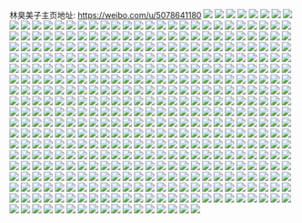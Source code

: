 林臭美子主页地址: https://weibo.com/u/5078641180 
![](https://wx4.sinaimg.cn/mw2000/005xHszqly1h9i6neovg6j32c0340e82.jpg) 
![](https://wx4.sinaimg.cn/mw2000/005xHszqly1h9i6ndahuhj33402c0kjm.jpg) 
![](https://wx4.sinaimg.cn/mw2000/005xHszqly1h9i6nglmwrj33402c01kz.jpg) 
![](https://wx4.sinaimg.cn/mw2000/005xHszqly1h9i6nopnzvj32802yokjn.jpg) 
![](https://wx4.sinaimg.cn/mw2000/005xHszqly1h9i6nkxd0bj32802you10.jpg) 
![](https://wx4.sinaimg.cn/mw2000/005xHszqly1h9i6nsw7gzj32802yox6r.jpg) 
![](https://wx4.sinaimg.cn/mw2000/005xHszqly1h9i6nvh9qpj32802yo1ky.jpg) 
![](https://wx4.sinaimg.cn/mw2000/005xHszqly1h9i6nwiny2j31pp2gp1ky.jpg) 
![](https://wx4.sinaimg.cn/mw2000/005xHszqly1h9i6o1h5j1j32802yohdw.jpg) 
![](https://wx4.sinaimg.cn/mw2000/005xHszqly1h9i6o7sjlij32c03404qt.jpg) 
![](https://wx4.sinaimg.cn/mw2000/005xHszqly1h7meplwsohj328030y7wk.jpg) 
![](https://wx4.sinaimg.cn/mw2000/005xHszqly1h7mepsr9z8j327w2dshdu.jpg) 
![](https://wx4.sinaimg.cn/mw2000/005xHszqly1h7meqw4hqqj328031qhdx.jpg) 
![](https://wx4.sinaimg.cn/mw2000/005xHszqly1h7merx92r9j32802you0z.jpg) 
![](https://wx4.sinaimg.cn/mw2000/005xHszqly1h7mesx7xp7j316o1m1b1m.jpg) 
![](https://wx4.sinaimg.cn/mw2000/005xHszqly1h7mespsqjbj32802yoqv7.jpg) 
![](https://wx4.sinaimg.cn/mw2000/005xHszqly1h7menye2ppj3280326hdv.jpg) 
![](https://wx4.sinaimg.cn/mw2000/005xHszqly1h7meof9qirj32802yohdv.jpg) 
![](https://wx4.sinaimg.cn/mw2000/005xHszqly1h6yn5lhyssj32802yox6q.jpg) 
![](https://wx4.sinaimg.cn/mw2000/005xHszqly1h6yn5pthhhj30mz10o7eo.jpg) 
![](https://wx4.sinaimg.cn/mw2000/005xHszqly1h6yn5pd3v8j32802yoqv7.jpg) 
![](https://wx4.sinaimg.cn/mw2000/005xHszqly1h6d34ecb7lj30u0145aou.jpg) 
![](https://wx4.sinaimg.cn/mw2000/005xHszqly1h6d34eqvvxj313h0u0gvj.jpg) 
![](https://wx4.sinaimg.cn/mw2000/005xHszqly1h6d34f2k1qj30u00ubk3k.jpg) 
![](https://wx4.sinaimg.cn/mw2000/005xHszqly1h6d34g0q39j30u0140131.jpg) 
![](https://wx4.sinaimg.cn/mw2000/005xHszqly1h6d34dvt8uj30u0140aiv.jpg) 
![](https://wx4.sinaimg.cn/mw2000/005xHszqly1h6d34gkhocj30u014j7it.jpg) 
![](https://wx4.sinaimg.cn/mw2000/005xHszqly1h6d34gximlj30u0140tbq.jpg) 
![](https://wx4.sinaimg.cn/mw2000/005xHszqly1h6d34hvvkwj30u014040p.jpg) 
![](https://wx4.sinaimg.cn/mw2000/005xHszqly1h6d34fomjyj30u013an1t.jpg) 
![](https://wx4.sinaimg.cn/mw2000/005xHszqly1h6d34haf3ej30u014a0zu.jpg) 
![](https://wx4.sinaimg.cn/mw2000/005xHszqly1h6d34hkfzsj30n00wsabv.jpg) 
![](https://wx4.sinaimg.cn/mw2000/005xHszqly1h6d34i5ykbj30n00u4wfu.jpg) 
![](https://wx4.sinaimg.cn/mw2000/005xHszqly1h6d34ihne3j30u0140q6a.jpg) 
![](https://wx4.sinaimg.cn/mw2000/005xHszqly1h6d34itmo6j30u0140gp5.jpg) 
![](https://wx4.sinaimg.cn/mw2000/005xHszqly1h6d34jeswcj30u00zwwh1.jpg) 
![](https://wx4.sinaimg.cn/mw2000/005xHszqly1h6d34jrq3xj30u0140aix.jpg) 
![](https://wx4.sinaimg.cn/mw2000/005xHszqly1h558hakpfij32802yo1l0.jpg) 
![](https://wx4.sinaimg.cn/mw2000/005xHszqly1h558hql0zxj32802yoqv7.jpg) 
![](https://wx4.sinaimg.cn/mw2000/005xHszqly1h51zyd8iz2j30mz0ruwkx.jpg) 
![](https://wx4.sinaimg.cn/mw2000/005xHszqly1h51zyf10ivj32802yohdu.jpg) 
![](https://wx4.sinaimg.cn/mw2000/005xHszqly1h51zycw8s0j30mz0or44r.jpg) 
![](https://wx4.sinaimg.cn/mw2000/005xHszqly1h51zygb9ebj32802w81kz.jpg) 
![](https://wx4.sinaimg.cn/mw2000/005xHszqly1h51zyisb2uj32802yoe83.jpg) 
![](https://wx4.sinaimg.cn/mw2000/005xHszqly1h51zyhica1j32802yo4qs.jpg) 
![](https://wx4.sinaimg.cn/mw2000/005xHszqly1h51zysmnnqj32802zux6u.jpg) 
![](https://wx4.sinaimg.cn/mw2000/005xHszqly1h51zylyw52j32802yo4qs.jpg) 
![](https://wx4.sinaimg.cn/mw2000/005xHszqly1h51zyu6ve7j327p2sse83.jpg) 
![](https://wx4.sinaimg.cn/mw2000/005xHszqly1h51zyvorfgj31jk2bc4qq.jpg) 
![](https://wx4.sinaimg.cn/mw2000/005xHszqly1h4m7tx8a1dj32802yo7wj.jpg) 
![](https://wx4.sinaimg.cn/mw2000/005xHszqly1gx22ll0hzuj33402c01kz.jpg) 
![](https://wx4.sinaimg.cn/mw2000/005xHszqly1gtxbzxnh5oj30u0140jxl.jpg) 
![](https://wx4.sinaimg.cn/mw2000/005xHszqly1gttbvepnopj316o1kwqlk.jpg) 
![](https://wx4.sinaimg.cn/mw2000/005xHszqly1gttbvligg7j30zo0zo7be.jpg) 
![](https://wx4.sinaimg.cn/mw2000/005xHszqly1gttbvdmf06j316o1kwds1.jpg) 
![](https://wx4.sinaimg.cn/mw2000/005xHszqly1gtsz3sdq6yj30ks0h2t9n.jpg) 
![](https://wx4.sinaimg.cn/mw2000/005xHszqly1gtqwsstclpj32402tckjl.jpg) 
![](https://wx4.sinaimg.cn/mw2000/005xHszqly1gsv959etmgj30u0140tf9.jpg) 
![](https://wx4.sinaimg.cn/mw2000/005xHszqly1gsr5fehtinj30u0154457.jpg) 
![](https://wx4.sinaimg.cn/mw2000/005xHszqly1gsr5ff4up2j30u015hqal.jpg) 
![](https://wx4.sinaimg.cn/mw2000/005xHszqly1gsr5ffve6aj30u0152n6h.jpg) 
![](https://wx4.sinaimg.cn/mw2000/005xHszqly1gsr5fgwj8tj30u014bqc2.jpg) 
![](https://wx4.sinaimg.cn/mw2000/005xHszqly1gsr5fdzb1ej30u014vtga.jpg) 
![](https://wx4.sinaimg.cn/mw2000/005xHszqly1gsr5fi43nqj30u01404cy.jpg) 
![](https://wx4.sinaimg.cn/mw2000/005xHszqly1grf7288azkj318g13twvd.jpg) 
![](https://wx4.sinaimg.cn/mw2000/005xHszqly1glodnyntxmj32c02c0u0x.jpg) 
![](https://wx4.sinaimg.cn/mw2000/005xHszqly1glodnxuh2tj31sc2dsu0x.jpg) 
![](https://wx4.sinaimg.cn/mw2000/005xHszqly1glodo0jkrej32c02c0b2a.jpg) 
![](https://wx4.sinaimg.cn/mw2000/005xHszqly1glodnwvj80j32802you0z.jpg) 
![](https://wx4.sinaimg.cn/mw2000/005xHszqly1glodpc5n7nj30u011pe24.jpg) 
![](https://wx4.sinaimg.cn/mw2000/005xHszqly1glodnzmh0ij31z028he82.jpg) 
![](https://wx4.sinaimg.cn/mw2000/005xHszqly1glodocdv8qj32bx2azb29.jpg) 
![](https://wx4.sinaimg.cn/mw2000/005xHszqly1glodpblu2ej30u0140dop.jpg) 
![](https://wx4.sinaimg.cn/mw2000/005xHszqly1glodpb6i3oj30x60twq65.jpg) 
![](https://wx4.sinaimg.cn/mw2000/005xHszqly1gk8bf0cm8uj31sg2ds7wh.jpg) 
![](https://wx4.sinaimg.cn/mw2000/005xHszqly1gk443vrt0fj318g1j8tps.jpg) 
![](https://wx4.sinaimg.cn/mw2000/005xHszqly1gk443w26c5j31bn18gqhf.jpg) 
![](https://wx4.sinaimg.cn/mw2000/005xHszqly1gk443v89ykj319w18gwqi.jpg) 
![](https://wx4.sinaimg.cn/mw2000/005xHszqly1gk443wkiccj30u00z20x7.jpg) 
![](https://wx4.sinaimg.cn/mw2000/005xHszqly1gk443x3rasj318g1n9twp.jpg) 
![](https://wx4.sinaimg.cn/mw2000/005xHszqly1gk443xhodxj318g1alhc8.jpg) 
![](https://wx4.sinaimg.cn/mw2000/005xHszqly1gk1zydn6ucj318g1dqh8j.jpg) 
![](https://wx4.sinaimg.cn/mw2000/005xHszqly1gk1zyechndj318g1n9gug.jpg) 
![](https://wx4.sinaimg.cn/mw2000/005xHszqly1gk1zyfcj09j30xc18g7as.jpg) 
![](https://wx4.sinaimg.cn/mw2000/005xHszqly1gk1zycxxs3j318g19iqhk.jpg) 
![](https://wx4.sinaimg.cn/mw2000/005xHszqly1gh9yx6uteaj33402c0x6p.jpg) 
![](https://wx4.sinaimg.cn/mw2000/005xHszqly1gh9yx56subj32c03407wi.jpg) 
![](https://wx4.sinaimg.cn/mw2000/005xHszqly1gh9yx81tpbj32c0340u0x.jpg) 
![](https://wx4.sinaimg.cn/mw2000/005xHszqly1gh9yx94pcaj32c0340hdu.jpg) 
![](https://wx4.sinaimg.cn/mw2000/005xHszqly1gh9yxi9mycj320t2k3kjm.jpg) 
![](https://wx4.sinaimg.cn/mw2000/005xHszqly1gh9yxh5c78j31sc2dsb29.jpg) 
![](https://wx4.sinaimg.cn/mw2000/005xHszqly1gh9yxcbk2fj32c03401ky.jpg) 
![](https://wx4.sinaimg.cn/mw2000/005xHszqly1gh9yxg5manj32c0340kjm.jpg) 
![](https://wx4.sinaimg.cn/mw2000/005xHszqly1gh9yxepmnnj32c03404qs.jpg) 
![](https://wx4.sinaimg.cn/mw2000/005xHszqly1gh9yxa4j6sj33402c0e81.jpg) 
![](https://wx4.sinaimg.cn/mw2000/005xHszqly1gh9yy54ehtj32c0340hdu.jpg) 
![](https://wx4.sinaimg.cn/mw2000/005xHszqly1gfpqsu1opvj32c0340x6p.jpg) 
![](https://wx4.sinaimg.cn/mw2000/005xHszqly1gfchjjyatxj30j60m141l.jpg) 
![](https://wx4.sinaimg.cn/mw2000/005xHszqly1gd9pi4msk4j32c02c0kjm.jpg) 
![](https://wx4.sinaimg.cn/mw2000/005xHszqly1gd9pi8u3rrj32c0340hdu.jpg) 
![](https://wx4.sinaimg.cn/mw2000/005xHszqly1gd9picoc0qj32c02c04qq.jpg) 
![](https://wx4.sinaimg.cn/mw2000/005xHszqly1gd9pi0j63ej32802yohdw.jpg) 
![](https://wx4.sinaimg.cn/mw2000/005xHszqly1gd9pilk7p7j32c03407wk.jpg) 
![](https://wx4.sinaimg.cn/mw2000/005xHszqly1gd9pieomc6j32221831kx.jpg) 
![](https://wx4.sinaimg.cn/mw2000/005xHszqly1gd9piq5k0pj32291rnkjm.jpg) 
![](https://wx4.sinaimg.cn/mw2000/005xHszqly1gd9piuwyztj325m24yx6q.jpg) 
![](https://wx4.sinaimg.cn/mw2000/005xHszqly1gd9pj0pqo5j32c0340b2b.jpg) 
![](https://wx4.sinaimg.cn/mw2000/005xHszqly1gd9pj5v4o8j32c03407wj.jpg) 
![](https://wx4.sinaimg.cn/mw2000/005xHszqly1gd9pj9l05aj32c0340npd.jpg) 
![](https://wx4.sinaimg.cn/mw2000/005xHszqly1gd9pjdkfbgj32c0340npd.jpg) 
![](https://wx4.sinaimg.cn/mw2000/005xHszqly1gd9pk3rjkpj32802yohe6.jpg) 
![](https://wx4.sinaimg.cn/mw2000/005xHszqly1gd9pkcl7xxj32802yox6r.jpg) 
![](https://wx4.sinaimg.cn/mw2000/005xHszqly1gd9pki1ubhj32802yokjm.jpg) 
![](https://wx4.sinaimg.cn/mw2000/005xHszqly1gd9pksh01pj32802yokjo.jpg) 
![](https://wx4.sinaimg.cn/mw2000/005xHszqly1gcrdx6zjfxj32802you0z.jpg) 
![](https://wx4.sinaimg.cn/mw2000/005xHszqly1gcrdx8bdrij32c02jrx6p.jpg) 
![](https://wx4.sinaimg.cn/mw2000/005xHszqly1gcrdx9gthzj31zz2k7hdu.jpg) 
![](https://wx4.sinaimg.cn/mw2000/005xHszqly1gcrdxa350lj32bi190u0x.jpg) 
![](https://wx4.sinaimg.cn/mw2000/005xHszqly1gcrdxaxeiwj32c016nu0x.jpg) 
![](https://wx4.sinaimg.cn/mw2000/005xHszqly1gcrdx5tnlrj32c017g4ml.jpg) 
![](https://wx4.sinaimg.cn/mw2000/005xHszqly1gcrdxcbm5yj32c03401kz.jpg) 
![](https://wx4.sinaimg.cn/mw2000/005xHszqly1gcrdxdnadxj32c0340x6q.jpg) 
![](https://wx4.sinaimg.cn/mw2000/005xHszqly1gcrdxeqnvqj32c02x6npd.jpg) 
![](https://wx4.sinaimg.cn/mw2000/005xHszqly1gcrdxfxaouj32by340b29.jpg) 
![](https://wx4.sinaimg.cn/mw2000/005xHszqly1gcrdxh6p88j32c02sqnpe.jpg) 
![](https://wx4.sinaimg.cn/mw2000/005xHszqly1gcrdxi6iowj32c03401ky.jpg) 
![](https://wx4.sinaimg.cn/mw2000/005xHszqly1gcrdxisgecj32c0340b29.jpg) 
![](https://wx4.sinaimg.cn/mw2000/005xHszqly1gcrdxjbli7j327o1y6nnt.jpg) 
![](https://wx4.sinaimg.cn/mw2000/005xHszqly1gcrdxkhajuj32c0340b2b.jpg) 
![](https://wx4.sinaimg.cn/mw2000/005xHszqly1gcrdxm61z8j32c03407wj.jpg) 
![](https://wx4.sinaimg.cn/mw2000/005xHszqly1gcnqawv2y1j32c0340qv6.jpg) 
![](https://wx4.sinaimg.cn/mw2000/005xHszqly1gcnqay5htvj32c0340qv6.jpg) 
![](https://wx4.sinaimg.cn/mw2000/005xHszqly1gcnqayyggzj32c0340hdt.jpg) 
![](https://wx4.sinaimg.cn/mw2000/005xHszqly1gcnqazw1ymj32c03407wi.jpg) 
![](https://wx4.sinaimg.cn/mw2000/005xHszqly1gcnqb0xqejj32c0340kjm.jpg) 
![](https://wx4.sinaimg.cn/mw2000/005xHszqly1gcnqb1wrjqj33402c01kz.jpg) 
![](https://wx4.sinaimg.cn/mw2000/005xHszqly1gcmry1emxqj32c0340kjm.jpg) 
![](https://wx4.sinaimg.cn/mw2000/005xHszqly1gcmry45ondj324z27z7wi.jpg) 
![](https://wx4.sinaimg.cn/mw2000/005xHszqly1gcmryaten9j32c0340hdu.jpg) 
![](https://wx4.sinaimg.cn/mw2000/005xHszqly1gcmry6nabcj321y2ql7wh.jpg) 
![](https://wx4.sinaimg.cn/mw2000/005xHszqly1gcms473bgyj32802yonpg.jpg) 
![](https://wx4.sinaimg.cn/mw2000/005xHszqly1gcms42get1j316b14qar1.jpg) 
![](https://wx4.sinaimg.cn/mw2000/005xHszqly1gcms4av00cj32802yob2c.jpg) 
![](https://wx4.sinaimg.cn/mw2000/005xHszqly1gcms4hvpq4j32802yo1l0.jpg) 
![](https://wx4.sinaimg.cn/mw2000/005xHszqly1gcms41olefj32bz29unpe.jpg) 
![](https://wx4.sinaimg.cn/mw2000/005xHszqly1gcms4eagenj32c0340qv7.jpg) 
![](https://wx4.sinaimg.cn/mw2000/005xHszqly1gcms4lwdbtj31yg2i5npe.jpg) 
![](https://wx4.sinaimg.cn/mw2000/005xHszqly1gcj5nfruvvj321z1yfqv5.jpg) 
![](https://wx4.sinaimg.cn/mw2000/005xHszqly1gbov7d3j3vj30u00v910u.jpg) 
![](https://wx4.sinaimg.cn/mw2000/005xHszqly1gan8ceu9gbj30wo0u0n6y.jpg) 
![](https://wx4.sinaimg.cn/mw2000/005xHszqly1galzio982yj31hc0u0n2k.jpg) 
![](https://wx4.sinaimg.cn/mw2000/005xHszqly1gadv8xwjroj30m80m8whx.jpg) 
![](https://wx4.sinaimg.cn/mw2000/005xHszqly1gabae5z28fj30u0193tjv.jpg) 
![](https://wx4.sinaimg.cn/mw2000/005xHszqly1gabae6enucj30u00wlgsl.jpg) 
![](https://wx4.sinaimg.cn/mw2000/005xHszqly1gabae6mmlzj30u00xwgp6.jpg) 
![](https://wx4.sinaimg.cn/mw2000/005xHszqly1gabae6w1cwj30u0140dnh.jpg) 
![](https://wx4.sinaimg.cn/mw2000/005xHszqly1gabae75ikpj30u00xm43u.jpg) 
![](https://wx4.sinaimg.cn/mw2000/005xHszqly1gabae7ju3xj30u00wujzj.jpg) 
![](https://wx4.sinaimg.cn/mw2000/005xHszqly1gabae7versj30u00ynjxj.jpg) 
![](https://wx4.sinaimg.cn/mw2000/005xHszqly1gabae85ieuj30u0140woi.jpg) 
![](https://wx4.sinaimg.cn/mw2000/005xHszqly1gabae8fcmmj30u0140ak3.jpg) 
![](https://wx4.sinaimg.cn/mw2000/005xHszqly1gabaep7ccej315y0u0k14.jpg) 
![](https://wx4.sinaimg.cn/mw2000/005xHszqly1gabae8rthsj30u013xgz1.jpg) 
![](https://wx4.sinaimg.cn/mw2000/005xHszqly1gabae904lwj30uc0u044i.jpg) 
![](https://wx4.sinaimg.cn/mw2000/005xHszqly1gabae9epeij30u0140aqv.jpg) 
![](https://wx4.sinaimg.cn/mw2000/005xHszqly1gabae9lomqj30u0140q8h.jpg) 
![](https://wx4.sinaimg.cn/mw2000/005xHszqly1gabaea2l94j30u014zq7t.jpg) 
![](https://wx4.sinaimg.cn/mw2000/005xHszqly1ga6g2t10p6j30u00xj79a.jpg) 
![](https://wx4.sinaimg.cn/mw2000/005xHszqly1ga6g2tiseqj30u013xwu9.jpg) 
![](https://wx4.sinaimg.cn/mw2000/005xHszqly1ga6g2ttc3pj30u00xdq7m.jpg) 
![](https://wx4.sinaimg.cn/mw2000/005xHszqly1ga6g2u5t3ij30tz0yw43u.jpg) 
![](https://wx4.sinaimg.cn/mw2000/005xHszqly1ga6g497jw4j30u0140qah.jpg) 
![](https://wx4.sinaimg.cn/mw2000/005xHszqly1ga6g2ur90tj30u0165n60.jpg) 
![](https://wx4.sinaimg.cn/mw2000/005xHszqly1ga6g2vdqt2j30un0u0n4t.jpg) 
![](https://wx4.sinaimg.cn/mw2000/005xHszqly1ga6g2vs6m4j30u013xtp4.jpg) 
![](https://wx4.sinaimg.cn/mw2000/005xHszqly1ga6g2w4n39j30u00vl0y2.jpg) 
![](https://wx4.sinaimg.cn/mw2000/005xHszqly1ga38ojrs52j30u00x3q7c.jpg) 
![](https://wx4.sinaimg.cn/mw2000/005xHszqly1ga38ok2qyhj30u01370y9.jpg) 
![](https://wx4.sinaimg.cn/mw2000/005xHszqly1ga11loo49bj314k0u0n70.jpg) 
![](https://wx4.sinaimg.cn/mw2000/005xHszqly1ga11lnjsz8j30u0140438.jpg) 
![](https://wx4.sinaimg.cn/mw2000/005xHszqly1ga11y5st38j30u0140dos.jpg) 
![](https://wx4.sinaimg.cn/mw2000/005xHszqly1g9xp1o0d2xj32c02z47wj.jpg) 
![](https://wx4.sinaimg.cn/mw2000/005xHszqly1g9xp1p7zbnj32c01r61ky.jpg) 
![](https://wx4.sinaimg.cn/mw2000/005xHszqly1g9xp1qqzx6j31sg2drkjm.jpg) 
![](https://wx4.sinaimg.cn/mw2000/005xHszqly1g9xp1vclmej32c0340b2a.jpg) 
![](https://wx4.sinaimg.cn/mw2000/005xHszqly1g9v38gmdjnj32c01tdhdt.jpg) 
![](https://wx4.sinaimg.cn/mw2000/005xHszqly1g9v38kvm4kj32c0340b29.jpg) 
![](https://wx4.sinaimg.cn/mw2000/005xHszqly1g9sxn1tw8sj313x0u0wpl.jpg) 
![](https://wx4.sinaimg.cn/mw2000/005xHszqly1g9lx7pqt0cj33402c0qv5.jpg) 
![](https://wx4.sinaimg.cn/mw2000/005xHszqly1g9lx7tfaijj32c02c0npe.jpg) 
![](https://wx4.sinaimg.cn/mw2000/005xHszqly1g9lx7okt9ej32c0340x6q.jpg) 
![](https://wx4.sinaimg.cn/mw2000/005xHszqly1g9lx7s1eywj32c01m4kjl.jpg) 
![](https://wx4.sinaimg.cn/mw2000/005xHszqly1g9lxcdkys4j32c02c0quk.jpg) 
![](https://wx4.sinaimg.cn/mw2000/005xHszqly1g9lx7vffvmj32c02c0e82.jpg) 
![](https://wx4.sinaimg.cn/mw2000/005xHszqly1g9lx7xb6v5j32c02lex6p.jpg) 
![](https://wx4.sinaimg.cn/mw2000/005xHszqly1g9lx7ycgwdj32c02c04qq.jpg) 
![](https://wx4.sinaimg.cn/mw2000/005xHszqly1g9lx9wg1k7j32c03407wi.jpg) 
![](https://wx4.sinaimg.cn/mw2000/005xHszqly1g9jan6lahjj32c0340b2a.jpg) 
![](https://wx4.sinaimg.cn/mw2000/005xHszqly1g9gc3g4p79j30j60y33zd.jpg) 
![](https://wx4.sinaimg.cn/mw2000/005xHszqly1g9esmmw0yuj32c02c01kx.jpg) 
![](https://wx4.sinaimg.cn/mw2000/005xHszqly1g9bdipd3w5j30j50hcgnc.jpg) 
![](https://wx4.sinaimg.cn/mw2000/005xHszqly1g97xjkibj0j32c02c01kx.jpg) 
![](https://wx4.sinaimg.cn/mw2000/005xHszqly1g8obxk6q7ij30u00undjl.jpg) 
![](https://wx4.sinaimg.cn/mw2000/005xHszqly1g8idj0x5rtj310d0qawo4.jpg) 
![](https://wx4.sinaimg.cn/mw2000/005xHszqly1g8idj0exl2j31400s47fz.jpg) 
![](https://wx4.sinaimg.cn/mw2000/005xHszqly1g8crbtrhg6j32c0340b2a.jpg) 
![](https://wx4.sinaimg.cn/mw2000/005xHszqly1g8crbxdr5oj32c0340hdv.jpg) 
![](https://wx4.sinaimg.cn/mw2000/005xHszqly1g77z6zvxmjj31sg2ds1kx.jpg) 
![](https://wx4.sinaimg.cn/mw2000/005xHszqly1g6tjxz0a6sj30j60rzjw1.jpg) 
![](https://wx4.sinaimg.cn/mw2000/005xHszqly1g6tdo0xu6qj32c0340x6p.jpg) 
![](https://wx4.sinaimg.cn/mw2000/005xHszqly1g69siuls66j32c03401kz.jpg) 
![](https://wx4.sinaimg.cn/mw2000/005xHszqly1g5ybjkijmjj30qy0p1taj.jpg) 
![](https://wx4.sinaimg.cn/mw2000/005xHszqly1g5sckt0w13j318g1e3qrx.jpg) 
![](https://wx4.sinaimg.cn/mw2000/005xHszqly1g5mmewex4nj31ez0u0q7r.jpg) 
![](https://wx4.sinaimg.cn/mw2000/005xHszqly1g5khe2sdwsj30j50qednu.jpg) 
![](https://wx4.sinaimg.cn/mw2000/005xHszqly1g5cgvfk97wj30u01400z3.jpg) 
![](https://wx4.sinaimg.cn/mw2000/005xHszqly1g51rkm9i75j32y72bo1ky.jpg) 
![](https://wx4.sinaimg.cn/mw2000/005xHszqly1g51rksgv08j32c02x5x6q.jpg) 
![](https://wx4.sinaimg.cn/mw2000/005xHszqly1g4w0ec1uzyj32c03401ky.jpg) 
![](https://wx4.sinaimg.cn/mw2000/005xHszqly1g448kgis5dj33402c0kjm.jpg) 
![](https://wx4.sinaimg.cn/mw2000/005xHszqly1g3sphldl1mj32792pq4qq.jpg) 
![](https://wx4.sinaimg.cn/mw2000/005xHszqly1g3sphcptl7j32c0340npe.jpg) 
![](https://wx4.sinaimg.cn/mw2000/005xHszqly1g3sphq6fw4j32c02hi7wi.jpg) 
![](https://wx4.sinaimg.cn/mw2000/005xHszqly1g3sphvrw3kj32c03401kz.jpg) 
![](https://wx4.sinaimg.cn/mw2000/005xHszqly1g3spjjd0gnj31sg2drnpi.jpg) 
![](https://wx4.sinaimg.cn/mw2000/005xHszqly1g3spiiurbxj31sg2drkjm.jpg) 
![](https://wx4.sinaimg.cn/mw2000/005xHszqly1g3spi19879j32c02xdu0y.jpg) 
![](https://wx4.sinaimg.cn/mw2000/005xHszqly1g3spiacxzcj32c0340qv8.jpg) 
![](https://wx4.sinaimg.cn/mw2000/005xHszqly1g3spicx6gfj30v811f1bo.jpg) 
![](https://wx4.sinaimg.cn/mw2000/005xHszqly1g3lz6n20a8j30tz1hdk3c.jpg) 
![](https://wx4.sinaimg.cn/mw2000/005xHszqly1g3ejbig7jpj32c03404qq.jpg) 
![](https://wx4.sinaimg.cn/mw2000/005xHszqly1g390mgw1knj325c340qv8.jpg) 
![](https://wx4.sinaimg.cn/mw2000/005xHszqly1g390mimp1vj32aa340nph.jpg) 
![](https://wx4.sinaimg.cn/mw2000/005xHszqly1g353xwdg14j30j6174tce.jpg) 
![](https://wx4.sinaimg.cn/mw2000/005xHszqly1g34lus2g94j32c028ghdt.jpg) 
![](https://wx4.sinaimg.cn/mw2000/005xHszqly1g2oebfm0i2j30v81b14qq.jpg) 
![](https://wx4.sinaimg.cn/mw2000/005xHszqly1g2cpzni6yqj32c0340b2a.jpg) 
![](https://wx4.sinaimg.cn/mw2000/005xHszqly1g1l3v68e1mj32c02c0u12.jpg) 
![](https://wx4.sinaimg.cn/mw2000/005xHszqly1g1jyac8qm8j32c02c04qp.jpg) 
![](https://wx4.sinaimg.cn/mw2000/005xHszqly1g1jyafg6njj32c02c0x6t.jpg) 
![](https://wx4.sinaimg.cn/mw2000/005xHszqly1g1clvkq6djj32482ao1eo.jpg) 
![](https://wx4.sinaimg.cn/mw2000/005xHszqly1g0vgl0o0n8j30u013yam9.jpg) 
![](https://wx4.sinaimg.cn/mw2000/005xHszqly1g0f3sj0ilaj32c02c0nn5.jpg) 
![](https://wx4.sinaimg.cn/mw2000/005xHszqly1g02462k5icj32c0340nph.jpg) 
![](https://wx4.sinaimg.cn/mw2000/005xHszqly1g00cfntwi9j30j60be3zv.jpg) 
![](https://wx4.sinaimg.cn/mw2000/005xHszqly1g00cfo1fc5j30j60aswew.jpg) 
![](https://wx4.sinaimg.cn/mw2000/005xHszqly1fz098vgpycj30xc16hwqe.jpg) 
![](https://wx4.sinaimg.cn/mw2000/005xHszqly1fyzi37xoerj32c02c0b29.jpg) 
![](https://wx4.sinaimg.cn/mw2000/005xHszqly1fyzi3hwy2zj32c02c0e87.jpg) 
![](https://wx4.sinaimg.cn/mw2000/005xHszqly1fyzi3bsacdj32893404qv.jpg) 
![](https://wx4.sinaimg.cn/mw2000/005xHszqly1fyzi3dmwjej32c02c0nco.jpg) 
![](https://wx4.sinaimg.cn/mw2000/005xHszqly1fyr3fxcah3j30u01hcni1.jpg) 
![](https://wx4.sinaimg.cn/mw2000/005xHszqly1fypo46ckw0j31hc21gqv6.jpg) 
![](https://wx4.sinaimg.cn/mw2000/005xHszqly1fypo483158j31hc21g4qr.jpg) 
![](https://wx4.sinaimg.cn/mw2000/005xHszqly1fydb06zopkj30m80m8k17.jpg) 
![](https://wx4.sinaimg.cn/mw2000/005xHszqly1fy684wljlmj32c030jkjl.jpg) 
![](https://wx4.sinaimg.cn/mw2000/005xHszqly1fy38s8ft80j30u00u0jwv.jpg) 
![](https://wx4.sinaimg.cn/mw2000/005xHszqly1fy1gk7tgsdj31vo22a7qh.jpg) 
![](https://wx4.sinaimg.cn/mw2000/005xHszqly1fy0hf8s98wj30qo12b10o.jpg) 
![](https://wx4.sinaimg.cn/mw2000/005xHszqly1fxzjp0kfiij30g50ftq4j.jpg) 
![](https://wx4.sinaimg.cn/mw2000/005xHszqly1fxzimhi4btj32c02c0kc6.jpg) 
![](https://wx4.sinaimg.cn/mw2000/005xHszqly1fxym89rtsbj32c02c0b2e.jpg) 
![](https://wx4.sinaimg.cn/mw2000/005xHszqly1fxvpaq3dzzj32c02c0nkf.jpg) 
![](https://wx4.sinaimg.cn/mw2000/005xHszqly1fxsdy7848xj30v70oh76y.jpg) 
![](https://wx4.sinaimg.cn/mw2000/005xHszqly1fxq9oxys25j31rr22ehdu.jpg) 
![](https://wx4.sinaimg.cn/mw2000/005xHszqly1fxo1wzlyszj32c02c04qu.jpg) 
![](https://wx4.sinaimg.cn/mw2000/005xHszqly1fxo1x15329j32c02c0x1o.jpg) 
![](https://wx4.sinaimg.cn/mw2000/005xHszqly1fxnkj0grlbj32c02c0e81.jpg) 
![](https://wx4.sinaimg.cn/mw2000/005xHszqly1fxnkiyxjmrj33402bx1kx.jpg) 
![](https://wx4.sinaimg.cn/mw2000/005xHszqly1fxhudhe2j1j30ku06z3z4.jpg) 
![](https://wx4.sinaimg.cn/mw2000/005xHszqly1fxh0wpcnf2j32c02c01l1.jpg) 
![](https://wx4.sinaimg.cn/mw2000/005xHszqly1fx7t3rijanj32c02c0npl.jpg) 
![](https://wx4.sinaimg.cn/mw2000/005xHszqly1fx7t2tahh0j30v91vo1ky.jpg) 
![](https://wx4.sinaimg.cn/mw2000/005xHszqly1fwjd7lpu4oj32c0340x6p.jpg) 
![](https://wx4.sinaimg.cn/mw2000/005xHszqly1fwjd7kgn9pj30j50izt93.jpg) 
![](https://wx4.sinaimg.cn/mw2000/005xHszqly1fwi5g0a04wj30qo0qoq9j.jpg) 
![](https://wx4.sinaimg.cn/mw2000/005xHszqly1fwi5hivqsij30qo0qo41p.jpg) 
![](https://wx4.sinaimg.cn/mw2000/005xHszqly1fwi5g0jv63j30qo0qodlm.jpg) 
![](https://wx4.sinaimg.cn/mw2000/005xHszqly1fwi5g0s0c6j30qo0qo0vy.jpg) 
![](https://wx4.sinaimg.cn/mw2000/005xHszqly1fwi5g11fj2j30qo0qotbd.jpg) 
![](https://wx4.sinaimg.cn/mw2000/005xHszqly1fwi5g00e8ij30qo0qo43a.jpg) 
![](https://wx4.sinaimg.cn/mw2000/005xHszqly1fwi5g1dzzqj30qo0qo7dg.jpg) 
![](https://wx4.sinaimg.cn/mw2000/005xHszqly1fwi5g1okzpj30qo0qon44.jpg) 
![](https://wx4.sinaimg.cn/mw2000/005xHszqly1fwi5g1zec1j30qo0rr795.jpg) 
![](https://wx4.sinaimg.cn/mw2000/005xHszqly1fwh0s7xi8fj30y519gkjl.jpg) 
![](https://wx4.sinaimg.cn/mw2000/005xHszqly1fwg0ezrcllj32c02c0wod.jpg) 
![](https://wx4.sinaimg.cn/mw2000/005xHszqly1fwg0eymv95j32c02c0u0z.jpg) 
![](https://wx4.sinaimg.cn/mw2000/005xHszqly1fwg0f1g2tej32c02eukjl.jpg) 
![](https://wx4.sinaimg.cn/mw2000/005xHszqly1fwg0f2j26wj32c02c01ky.jpg) 
![](https://wx4.sinaimg.cn/mw2000/005xHszqly1fwf0lhoumbj32c03401l2.jpg) 
![](https://wx4.sinaimg.cn/mw2000/005xHszqly1fwf0ljs3yej30y419iu0x.jpg) 
![](https://wx4.sinaimg.cn/mw2000/005xHszqly1fwf0lmip30j32c03407wn.jpg) 
![](https://wx4.sinaimg.cn/mw2000/005xHszqly1fwf0lr8sfzj32c02c0npg.jpg) 
![](https://wx4.sinaimg.cn/mw2000/005xHszqly1fwf0lto7eej32c02c0npd.jpg) 
![](https://wx4.sinaimg.cn/mw2000/005xHszqly1fwf0lv3r8ij31ga1nstt4.jpg) 
![](https://wx4.sinaimg.cn/mw2000/005xHszqly1fwf0lwgwi2j32c02c0e2x.jpg) 
![](https://wx4.sinaimg.cn/mw2000/005xHszqly1fwf0lz1865j32c02c0tty.jpg) 
![](https://wx4.sinaimg.cn/mw2000/005xHszqly1fwf0lemay6j320v1vne84.jpg) 
![](https://wx4.sinaimg.cn/mw2000/005xHszqly1fwb99ofkl0j30qo0qogpv.jpg) 
![](https://wx4.sinaimg.cn/mw2000/005xHszqly1fwb99p3ru6j30qo0qoq71.jpg) 
![](https://wx4.sinaimg.cn/mw2000/005xHszqly1fwb99pre5yj30qo0qo43d.jpg) 
![](https://wx4.sinaimg.cn/mw2000/005xHszqly1fwb99qf3ssj30qo0sa78b.jpg) 
![](https://wx4.sinaimg.cn/mw2000/005xHszqly1fwb9a0dr5kj30j50h4wfe.jpg) 
![](https://wx4.sinaimg.cn/mw2000/005xHszqly1fwb99nlxv3j30qo0qo78n.jpg) 
![](https://wx4.sinaimg.cn/mw2000/005xHszqly1fwb99s0r7jj30qo0qoah0.jpg) 
![](https://wx4.sinaimg.cn/mw2000/005xHszqly1fwb99r0w4rj30qo0qotbu.jpg) 
![](https://wx4.sinaimg.cn/mw2000/005xHszqly1fwb9a15epxj30zc0qngr4.jpg) 
![](https://wx4.sinaimg.cn/mw2000/005xHszqly1fw7dtbe20uj32c02c0kbj.jpg) 
![](https://wx4.sinaimg.cn/mw2000/005xHszqly1fw7dtcml70j32c02c0e3v.jpg) 
![](https://wx4.sinaimg.cn/mw2000/005xHszqly1fw5r4fj8i4j32c0340b29.jpg) 
![](https://wx4.sinaimg.cn/mw2000/005xHszqly1fw3xc10mejj30y419i7wh.jpg) 
![](https://wx4.sinaimg.cn/mw2000/005xHszqly1fvzo1ehibfj30qo0qowj9.jpg) 
![](https://wx4.sinaimg.cn/mw2000/005xHszqly1fvrp4u1tesj32c02c019y.jpg) 
![](https://wx4.sinaimg.cn/mw2000/005xHszqly1fvrp4mwkzej32c02c0hdy.jpg) 
![](https://wx4.sinaimg.cn/mw2000/005xHszqly1fvrp4vpkflj32c02c01do.jpg) 
![](https://wx4.sinaimg.cn/mw2000/005xHszqly1fvrp4wqfdbj324x26d1kx.jpg) 
![](https://wx4.sinaimg.cn/mw2000/005xHszqly1fvrp4r0d1oj33402c0kjs.jpg) 
![](https://wx4.sinaimg.cn/mw2000/005xHszqly1fvrp4k7k9jj32c02c01kx.jpg) 
![](https://wx4.sinaimg.cn/mw2000/005xHszqly1fvrp4y7dppj32c02c01kx.jpg) 
![](https://wx4.sinaimg.cn/mw2000/005xHszqly1fvrp4sgsiej32c02c0qoi.jpg) 
![](https://wx4.sinaimg.cn/mw2000/005xHszqly1fvrp4zpb8mj32c02c0ass.jpg) 
![](https://wx4.sinaimg.cn/mw2000/005xHszqly1fvpcbetn70j32c02c07wh.jpg) 
![](https://wx4.sinaimg.cn/mw2000/005xHszqly1fvikocpbkij316o1kw14o.jpg) 
![](https://wx4.sinaimg.cn/mw2000/005xHszqly1fvikod3cx1j316o1kwdrv.jpg) 
![](https://wx4.sinaimg.cn/mw2000/005xHszqly1fviko39ubuj316o1kwgyp.jpg) 
![](https://wx4.sinaimg.cn/mw2000/005xHszqly1fviko2ke5oj316o1kw17z.jpg) 
![](https://wx4.sinaimg.cn/mw2000/005xHszqly1fviko1vlr7j316o1kwu0y.jpg) 
![](https://wx4.sinaimg.cn/mw2000/005xHszqly1fviko0h3dkj316o1kwkjm.jpg) 
![](https://wx4.sinaimg.cn/mw2000/005xHszqly1fvdy65krptj30qo11848f.jpg) 
![](https://wx4.sinaimg.cn/mw2000/005xHszqly1fv7ts4p97xj30o70tjwg6.jpg) 
![](https://wx4.sinaimg.cn/mw2000/005xHszqly1fv5sydeve9j32482tqqvd.jpg) 
![](https://wx4.sinaimg.cn/mw2000/005xHszqly1fuf00ms3llj30v91vokjm.jpg) 
![](https://wx4.sinaimg.cn/mw2000/005xHszqly1fuakfdsrevj32c02c0b29.jpg) 
![](https://wx4.sinaimg.cn/mw2000/005xHszqly1fuakfcg4upj32c02c07u9.jpg) 
![](https://wx4.sinaimg.cn/mw2000/005xHszqly1fu9e9h4olrj32c02c0x6p.jpg) 
![](https://wx4.sinaimg.cn/mw2000/005xHszqly1fu8cbt21ewj328e25anpd.jpg) 
![](https://wx4.sinaimg.cn/mw2000/005xHszqly1fu8cbqb8x8j30v9134h3y.jpg) 
![](https://wx4.sinaimg.cn/mw2000/005xHszqly1fu8cc0f7iuj32c0296b2a.jpg) 
![](https://wx4.sinaimg.cn/mw2000/005xHszqly1fu8cbrpm4sj32af283hdy.jpg) 
![](https://wx4.sinaimg.cn/mw2000/005xHszqly1fu3sgjfqocj30qo0tdn2v.jpg) 
![](https://wx4.sinaimg.cn/mw2000/005xHszqly1fu1hv5qk8wj32682ns1l2.jpg) 
![](https://wx4.sinaimg.cn/mw2000/005xHszqly1fu176eoj38j30qo0qo0w8.jpg) 
![](https://wx4.sinaimg.cn/mw2000/005xHszqly1fu176e94gkj30qo0qo10i.jpg) 
![](https://wx4.sinaimg.cn/mw2000/005xHszqly1ftrp3a9wpjj30j60j6wfc.jpg) 
![](https://wx4.sinaimg.cn/mw2000/005xHszqly1ftrp3ay4lyj30qo0uegoy.jpg) 
![](https://wx4.sinaimg.cn/mw2000/005xHszqly1ftk37t1i4wj30qo1lrqb1.jpg) 
![](https://wx4.sinaimg.cn/mw2000/005xHszqly1ftihv23iapj30v815m7wi.jpg) 
![](https://wx4.sinaimg.cn/mw2000/005xHszqly1ftihuzahnzj32c02c0x6x.jpg) 
![](https://wx4.sinaimg.cn/mw2000/005xHszqly1ftihv30k4kj31mc25wamn.jpg) 
![](https://wx4.sinaimg.cn/mw2000/005xHszqly1ftihv9dt9jj32c02c01ea.jpg) 
![](https://wx4.sinaimg.cn/mw2000/005xHszqly1ftbw6yh14rj30qo0qotdy.jpg) 
![](https://wx4.sinaimg.cn/mw2000/005xHszqly1ftbw6z1r0nj30px11badn.jpg) 
![](https://wx4.sinaimg.cn/mw2000/005xHszqly1ft720qqklwj30u00u0q86.jpg) 
![](https://wx4.sinaimg.cn/mw2000/005xHszqly1fsm5htut9pj30sp0smtcn.jpg) 
![](https://wx4.sinaimg.cn/mw2000/005xHszqly1fsj8zbuyedj30k00k075k.jpg) 
![](https://wx4.sinaimg.cn/mw2000/005xHszqly1fscczr030lj30qo1187aa.jpg) 
![](https://wx4.sinaimg.cn/mw2000/005xHszqly1fscczqf5xkj30qo10njyd.jpg) 
![](https://wx4.sinaimg.cn/mw2000/005xHszqly1fscczrdn7tj30qo0qon0f.jpg) 
![](https://wx4.sinaimg.cn/mw2000/005xHszqly1fscczrra18j30qo0qoacw.jpg) 
![](https://wx4.sinaimg.cn/mw2000/005xHszqly1frt4tcfvqhj30u01szaj4.jpg) 
![](https://wx4.sinaimg.cn/mw2000/005xHszqly1frqzuj9brcj30qo0qo46a.jpg) 
![](https://wx4.sinaimg.cn/mw2000/005xHszqly1frfklt6dlbj328y21qqv5.jpg) 
![](https://wx4.sinaimg.cn/mw2000/005xHszqly1fr8d5uw4h4j31d81d84qp.jpg) 
![](https://wx4.sinaimg.cn/mw2000/005xHszqly1fr0t92m7aij32c02c01gy.jpg) 
![](https://wx4.sinaimg.cn/mw2000/005xHszqly1fr0t9v5oxtj32c02c0dv9.jpg) 
![](https://wx4.sinaimg.cn/mw2000/005xHszqly1fr0ta5jy8yj32c02c0npe.jpg) 
![](https://wx4.sinaimg.cn/mw2000/005xHszqly1fr0taa70smj32c02c04qp.jpg) 
![](https://wx4.sinaimg.cn/mw2000/005xHszqgy1fqsm00wzosj32c02c01kx.jpg) 
![](https://wx4.sinaimg.cn/mw2000/005xHszqgy1fqsm0chgumj32481y0hdt.jpg) 
![](https://wx4.sinaimg.cn/mw2000/005xHszqgy1fqsm0415f3j32c02c0npd.jpg) 
![](https://wx4.sinaimg.cn/mw2000/005xHszqgy1fqsm091hi8j328l2c07wo.jpg) 
![](https://wx4.sinaimg.cn/mw2000/005xHszqgy1fqsm0dgzktj324620etvf.jpg) 
![](https://wx4.sinaimg.cn/mw2000/005xHszqgy1fqsm0b3seqj32c02ate83.jpg) 
![](https://wx4.sinaimg.cn/mw2000/005xHszqgy1fqr0xjedxej32c02c0u14.jpg) 
![](https://wx4.sinaimg.cn/mw2000/005xHszqgy1fqr0xrnfaej31mx30onpi.jpg) 
![](https://wx4.sinaimg.cn/mw2000/005xHszqgy1fqr0xvddycj328b2az7wk.jpg) 
![](https://wx4.sinaimg.cn/mw2000/005xHszqgy1fqr0xxqruij32c02c0thx.jpg) 
![](https://wx4.sinaimg.cn/mw2000/005xHszqgy1fqr0y01cnoj30qo0zkdun.jpg) 
![](https://wx4.sinaimg.cn/mw2000/005xHszqgy1fqr0y2svr0j32c02c0wxq.jpg) 
![](https://wx4.sinaimg.cn/mw2000/005xHszqgy1fqr0y6cofkj32c02c0qs5.jpg) 
![](https://wx4.sinaimg.cn/mw2000/005xHszqgy1fqr0yecz5ej32c02c0e88.jpg) 
![](https://wx4.sinaimg.cn/mw2000/005xHszqgy1fqr0yihizlj32c02c0npd.jpg) 
![](https://wx4.sinaimg.cn/mw2000/005xHszqly1fqlkeb3tixj32c02c0qn7.jpg) 
![](https://wx4.sinaimg.cn/mw2000/005xHszqly1fqjhnwu7c1j32c0340npd.jpg) 
![](https://wx4.sinaimg.cn/mw2000/005xHszqly1fqibbsuvfej32c0340he0.jpg) 
![](https://wx4.sinaimg.cn/mw2000/005xHszqly1fqi2y0s5isj32c0340hdt.jpg) 
![](https://wx4.sinaimg.cn/mw2000/005xHszqly1fqfm3gc1foj30qo0zkqet.jpg) 
![](https://wx4.sinaimg.cn/mw2000/005xHszqly1fqd6jtebp0j30qo0zkdn9.jpg) 
![](https://wx4.sinaimg.cn/mw2000/005xHszqly1fqd6koj47xj30zk1bf17x.jpg) 
![](https://wx4.sinaimg.cn/mw2000/005xHszqly1fqa06mvqnqj32c0340npe.jpg) 
![](https://wx4.sinaimg.cn/mw2000/005xHszqly1fqa06ktb3oj32c02c0hbl.jpg) 
![](https://wx4.sinaimg.cn/mw2000/005xHszqly1fqa06ol2knj32c0340qv6.jpg) 
![](https://wx4.sinaimg.cn/mw2000/005xHszqly1fqa077znnaj32c02c0kep.jpg) 
![](https://wx4.sinaimg.cn/mw2000/005xHszqly1fq6p13gcjvj32c02c01l3.jpg) 
![](https://wx4.sinaimg.cn/mw2000/005xHszqly1fq6p1iw58nj33402c0npg.jpg) 
![](https://wx4.sinaimg.cn/mw2000/005xHszqly1fq6p0fhxy4j31v927i7pp.jpg) 
![](https://wx4.sinaimg.cn/mw2000/005xHszqly1fq6p1moht3j32452fa7sz.jpg) 
![](https://wx4.sinaimg.cn/mw2000/005xHszqly1fq2o412opnj31hc0u0k7f.jpg) 
![](https://wx4.sinaimg.cn/mw2000/005xHszqly1fq1hfci70aj31sg2ds7wm.jpg) 
![](https://wx4.sinaimg.cn/mw2000/005xHszqly1fpx62vlsksj32482tq4qp.jpg) 
![](https://wx4.sinaimg.cn/mw2000/005xHszqly1fpx62b9839j30u01hck24.jpg) 
![](https://wx4.sinaimg.cn/mw2000/005xHszqly1fpx6255m1rj32c03404qq.jpg) 
![](https://wx4.sinaimg.cn/mw2000/005xHszqly1fpx62ka9n9j32482tqwx2.jpg) 
![](https://wx4.sinaimg.cn/mw2000/005xHszqly1fptgke6sikj32c02c0tyy.jpg) 
![](https://wx4.sinaimg.cn/mw2000/005xHszqly1fptgkhdgfpj32c02c0e3b.jpg) 
![](https://wx4.sinaimg.cn/mw2000/005xHszqly1fptgkjydctj32c02c04cf.jpg) 
![](https://wx4.sinaimg.cn/mw2000/005xHszqly1fptgkmyut5j32c02c01kx.jpg) 
![](https://wx4.sinaimg.cn/mw2000/005xHszqly1fpsj3mjhw9j32c02c04qp.jpg) 
![](https://wx4.sinaimg.cn/mw2000/005xHszqly1fpsj3odvb9j31sg1sgk3l.jpg) 
![](https://wx4.sinaimg.cn/mw2000/005xHszqly1fpqedgyzj9j32c0340qv5.jpg) 
![](https://wx4.sinaimg.cn/mw2000/005xHszqly1fpqedqxdnej32c0340kjq.jpg) 
![](https://wx4.sinaimg.cn/mw2000/005xHszqly1fpqect080uj320q1wekjp.jpg) 
![](https://wx4.sinaimg.cn/mw2000/005xHszqly1fpqec0pnv6j30qo0zk49w.jpg) 
![](https://wx4.sinaimg.cn/mw2000/005xHszqly1fpq9xry325j32482tqnpf.jpg) 
![](https://wx4.sinaimg.cn/mw2000/005xHszqly1fpq9xq65xwj32c02c0e2h.jpg) 
![](https://wx4.sinaimg.cn/mw2000/005xHszqly1fpp7kqo87hj32c02c07wh.jpg) 
![](https://wx4.sinaimg.cn/mw2000/005xHszqly1fpn2b10xurj30v91vokjm.jpg) 
![](https://wx4.sinaimg.cn/mw2000/005xHszqly1fpn2b1tkdjj30v810u1kx.jpg) 
![](https://wx4.sinaimg.cn/mw2000/005xHszqly1fpmrpuvz3jj32c0340hdw.jpg) 
![](https://wx4.sinaimg.cn/mw2000/005xHszqly1fpmrpzzkgvj32c02c07wi.jpg) 
![](https://wx4.sinaimg.cn/mw2000/005xHszqly1fplbn7n31rj329f21p1l4.jpg) 
![](https://wx4.sinaimg.cn/mw2000/005xHszqly1fplbmx05gbj32482canpg.jpg) 
![](https://wx4.sinaimg.cn/mw2000/005xHszqly1fplbn8uutij30qo0zk0zt.jpg) 
![](https://wx4.sinaimg.cn/mw2000/005xHszqly1fplbn9ohk5j30qo0zkdoa.jpg) 
![](https://wx4.sinaimg.cn/mw2000/005xHszqly1fpjmp30bsyj30zk135n4m.jpg) 
![](https://wx4.sinaimg.cn/mw2000/005xHszqly1fpj9ebas6zj32c01y7e81.jpg) 
![](https://wx4.sinaimg.cn/mw2000/005xHszqly1fpgyv133fsj30sa0zmagx.jpg) 
![](https://wx4.sinaimg.cn/mw2000/005xHszqly1fpg3czn0lwj30vu12jjx9.jpg) 
![](https://wx4.sinaimg.cn/mw2000/005xHszqly1fpdu3rbcysj32c02eob29.jpg) 
![](https://wx4.sinaimg.cn/mw2000/005xHszqly1fpc2ir6ix2j30qo1lrn7y.jpg) 
![](https://wx4.sinaimg.cn/mw2000/005xHszqly1fp8lnn01coj30qo0qowio.jpg) 
![](https://wx4.sinaimg.cn/mw2000/005xHszqly1fp8lnnwj12j30qo0qo42y.jpg) 
![](https://wx4.sinaimg.cn/mw2000/005xHszqly1fp7s0goiqaj30qo0ziq9w.jpg) 
![](https://wx4.sinaimg.cn/mw2000/005xHszqly1fp6e15i2nkj30qo0qo7bg.jpg) 
![](https://wx4.sinaimg.cn/mw2000/005xHszqly1fp6e151l3dj30qo0qo781.jpg) 
![](https://wx4.sinaimg.cn/mw2000/005xHszqly1fp5o34jo2gj30qo0qoad0.jpg) 
![](https://wx4.sinaimg.cn/mw2000/005xHszqly1fp5o3fsrdaj30qo1bfdqp.jpg) 
![](https://wx4.sinaimg.cn/mw2000/005xHszqly1fp5o34zjdfj30qo0qodl2.jpg) 
![](https://wx4.sinaimg.cn/mw2000/005xHszqly1fp5o346ydzj30uf0qok0k.jpg) 
![](https://wx4.sinaimg.cn/mw2000/005xHszqly1fp4lpba81qj30qo0zin74.jpg) 
![](https://wx4.sinaimg.cn/mw2000/005xHszqly1fp2v5dplecj30rx0qpmzl.jpg) 
![](https://wx4.sinaimg.cn/mw2000/005xHszqly1fp2v5e58hvj30qo0qotc3.jpg) 
![](https://wx4.sinaimg.cn/mw2000/005xHszqly1fozrryu8b2j30qo0qon2m.jpg) 
![](https://wx4.sinaimg.cn/mw2000/005xHszqly1fozrrz48mhj30qo0qotd8.jpg) 
![](https://wx4.sinaimg.cn/mw2000/005xHszqly1fozrrzch1uj30qo0qo42q.jpg) 
![](https://wx4.sinaimg.cn/mw2000/005xHszqly1fozrrxzep7j30qo0qoaef.jpg) 
![](https://wx4.sinaimg.cn/mw2000/005xHszqly1fozrryib6cj30qo0zkqf7.jpg) 
![](https://wx4.sinaimg.cn/mw2000/005xHszqly1fozrujslsfj30qo0qogs5.jpg) 
![](https://wx4.sinaimg.cn/mw2000/005xHszqly1fozbybxy27j30qo0zmq74.jpg) 
![](https://wx4.sinaimg.cn/mw2000/005xHszqly1fozbyckmi8j30j10hwtam.jpg) 
